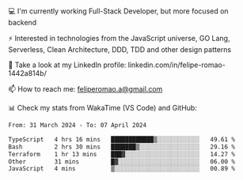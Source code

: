 💻 I'm currently working Full-Stack Developer, but more focused on backend

⚡ Interested in technologies from the JavaScript universe, GO Lang, Serverless, Clean Architecture, DDD, TDD and other design patterns

👥 Take a look at my LinkedIn profile: linkedin.com/in/felipe-romao-1442a814b/

📫 How to reach me: feliperomao.a@gmail.com

📊 Check my stats from WakaTime (VS Code) and GitHub:

<!--START_SECTION:waka-->

```txt
From: 31 March 2024 - To: 07 April 2024

TypeScript   4 hrs 16 mins   ████████████▒░░░░░░░░░░░░   49.61 %
Bash         2 hrs 30 mins   ███████▒░░░░░░░░░░░░░░░░░   29.16 %
Terraform    1 hr 13 mins    ███▓░░░░░░░░░░░░░░░░░░░░░   14.27 %
Other        31 mins         █▓░░░░░░░░░░░░░░░░░░░░░░░   06.00 %
JavaScript   4 mins          ▒░░░░░░░░░░░░░░░░░░░░░░░░   00.89 %
```

<!--END_SECTION:waka-->
